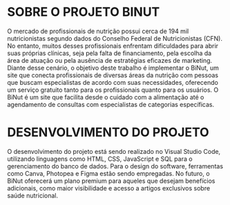 # SOBRE O PROJETO BINUT

O mercado de profissionais de nutrição possui cerca de 194 mil nutricionistas segundo dados do Conselho Federal de Nutricionistas (CFN). No entanto, muitos desses profissionais enfrentam dificuldades para abrir suas próprias clínicas, seja pela falta de financiamento, pela escolha da área de atuação ou pela ausência de estratégias eficazes de marketing. Diante desse cenário, o objetivo deste trabalho é implementar o BiNut, um site que conecta profissionais de diversas áreas da nutrição com pessoas que buscam especialistas de acordo com suas necessidades, oferecendo um serviço gratuito tanto para os profissionais quanto para os usuários. O BiNut é um site que facilita desde o cuidado com a alimentação até o agendamento de consultas com especialistas de categorias específicas.

# DESENVOLVIMENTO DO PROJETO

O desenvolvimento do projeto está sendo realizado no Visual Studio Code, utilizando linguagens como HTML, CSS, JavaScript e SQL para o gerenciamento do banco de dados. Para o design do software, ferramentas como Canva, Photopea e Figma estão sendo empregadas. No futuro, o BiNut oferecerá um plano premium para aqueles que desejam benefícios adicionais, como maior visibilidade e acesso a artigos exclusivos sobre saúde nutricional.
